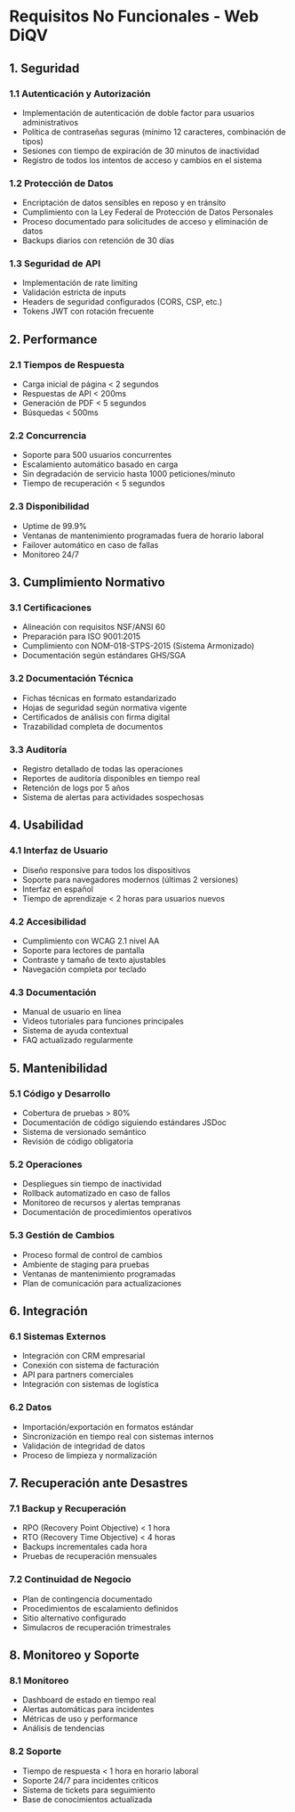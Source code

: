 # Requisitos No Funcionales - Web DiQV

## 1. Seguridad

### 1.1 Autenticación y Autorización
- Implementación de autenticación de doble factor para usuarios administrativos
- Política de contraseñas seguras (mínimo 12 caracteres, combinación de tipos)
- Sesiones con tiempo de expiración de 30 minutos de inactividad
- Registro de todos los intentos de acceso y cambios en el sistema

### 1.2 Protección de Datos
- Encriptación de datos sensibles en reposo y en tránsito
- Cumplimiento con la Ley Federal de Protección de Datos Personales
- Proceso documentado para solicitudes de acceso y eliminación de datos
- Backups diarios con retención de 30 días

### 1.3 Seguridad de API
- Implementación de rate limiting
- Validación estricta de inputs
- Headers de seguridad configurados (CORS, CSP, etc.)
- Tokens JWT con rotación frecuente

## 2. Performance

### 2.1 Tiempos de Respuesta
- Carga inicial de página < 2 segundos
- Respuestas de API < 200ms
- Generación de PDF < 5 segundos
- Búsquedas < 500ms

### 2.2 Concurrencia
- Soporte para 500 usuarios concurrentes
- Escalamiento automático basado en carga
- Sin degradación de servicio hasta 1000 peticiones/minuto
- Tiempo de recuperación < 5 segundos

### 2.3 Disponibilidad
- Uptime de 99.9%
- Ventanas de mantenimiento programadas fuera de horario laboral
- Failover automático en caso de fallas
- Monitoreo 24/7

## 3. Cumplimiento Normativo

### 3.1 Certificaciones
- Alineación con requisitos NSF/ANSI 60
- Preparación para ISO 9001:2015
- Cumplimiento con NOM-018-STPS-2015 (Sistema Armonizado)
- Documentación según estándares GHS/SGA

### 3.2 Documentación Técnica
- Fichas técnicas en formato estandarizado
- Hojas de seguridad según normativa vigente
- Certificados de análisis con firma digital
- Trazabilidad completa de documentos

### 3.3 Auditoría
- Registro detallado de todas las operaciones
- Reportes de auditoría disponibles en tiempo real
- Retención de logs por 5 años
- Sistema de alertas para actividades sospechosas

## 4. Usabilidad

### 4.1 Interfaz de Usuario
- Diseño responsive para todos los dispositivos
- Soporte para navegadores modernos (últimas 2 versiones)
- Interfaz en español
- Tiempo de aprendizaje < 2 horas para usuarios nuevos

### 4.2 Accesibilidad
- Cumplimiento con WCAG 2.1 nivel AA
- Soporte para lectores de pantalla
- Contraste y tamaño de texto ajustables
- Navegación completa por teclado

### 4.3 Documentación
- Manual de usuario en línea
- Videos tutoriales para funciones principales
- Sistema de ayuda contextual
- FAQ actualizado regularmente

## 5. Mantenibilidad

### 5.1 Código y Desarrollo
- Cobertura de pruebas > 80%
- Documentación de código siguiendo estándares JSDoc
- Sistema de versionado semántico
- Revisión de código obligatoria

### 5.2 Operaciones
- Despliegues sin tiempo de inactividad
- Rollback automatizado en caso de fallos
- Monitoreo de recursos y alertas tempranas
- Documentación de procedimientos operativos

### 5.3 Gestión de Cambios
- Proceso formal de control de cambios
- Ambiente de staging para pruebas
- Ventanas de mantenimiento programadas
- Plan de comunicación para actualizaciones

## 6. Integración

### 6.1 Sistemas Externos
- Integración con CRM empresarial
- Conexión con sistema de facturación
- API para partners comerciales
- Integración con sistemas de logística

### 6.2 Datos
- Importación/exportación en formatos estándar
- Sincronización en tiempo real con sistemas internos
- Validación de integridad de datos
- Proceso de limpieza y normalización

## 7. Recuperación ante Desastres

### 7.1 Backup y Recuperación
- RPO (Recovery Point Objective) < 1 hora
- RTO (Recovery Time Objective) < 4 horas
- Backups incrementales cada hora
- Pruebas de recuperación mensuales

### 7.2 Continuidad de Negocio
- Plan de contingencia documentado
- Procedimientos de escalamiento definidos
- Sitio alternativo configurado
- Simulacros de recuperación trimestrales

## 8. Monitoreo y Soporte

### 8.1 Monitoreo
- Dashboard de estado en tiempo real
- Alertas automáticas para incidentes
- Métricas de uso y performance
- Análisis de tendencias

### 8.2 Soporte
- Tiempo de respuesta < 1 hora en horario laboral
- Soporte 24/7 para incidentes críticos
- Sistema de tickets para seguimiento
- Base de conocimientos actualizada